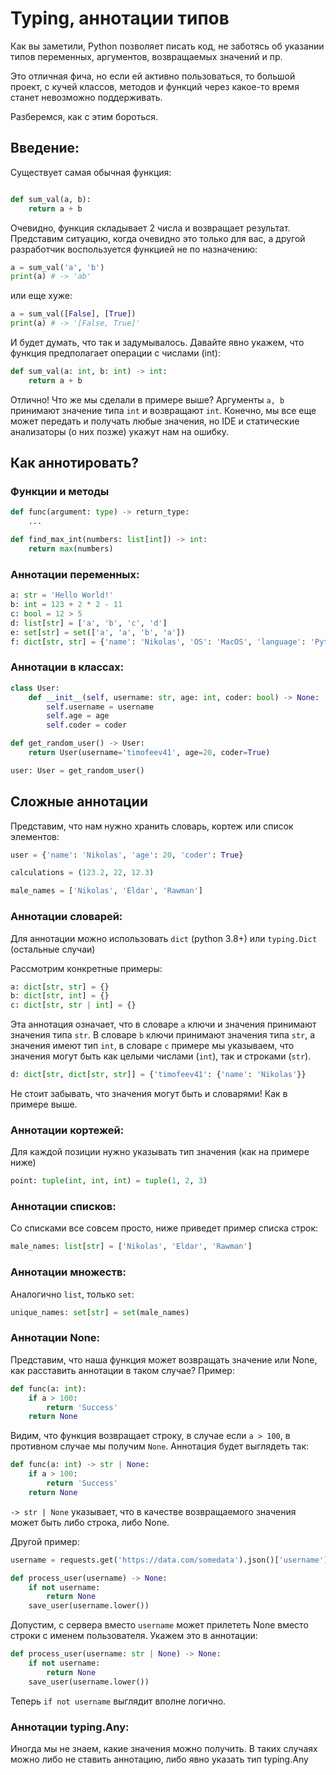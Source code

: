 # Typing, аннотации типов

Как вы заметили, Python позволяет писать код, не заботясь об указании типов переменных, аргументов, возвращаемых значений и пр. 

Это отличная фича, но если ей активно пользоваться, то большой проект, с кучей классов, методов и функций через какое-то время станет невозможно поддерживать. 

Разберемся, как с этим бороться.

## Введение:

Существует самая обычная функция:

```python

def sum_val(a, b):
    return a + b

```

Очевидно, функция складывает 2 числа и возвращает результат. Представим ситуацию, когда очевидно это только для вас, а другой разработчик воспользуется функцией не по назначению:

```python
a = sum_val('a', 'b')
print(a) # -> 'ab'
```

или еще хуже:

```python
a = sum_val([False], [True])
print(a) # -> '[False, True]'
```

И будет думать, что так и задумывалось. Давайте явно укажем, что функция предполагает операции с числами (int):

```python
def sum_val(a: int, b: int) -> int:
    return a + b
```

Отлично! Что же мы сделали в примере выше? Аргументы `a, b` принимают значение типа `int` и возвращают `int`. Конечно, мы все еще может передать и получать любые значения, но IDE и статические анализаторы (о них позже) укажут нам на ошибку.

## Как аннотировать?

### Функции и методы

```python
def func(argument: type) -> return_type:
    ...
```

```python
def find_max_int(numbers: list[int]) -> int:
    return max(numbers)
```

### Аннотации переменных:

```python
a: str = 'Hello World!'
b: int = 123 + 2 * 2 - 11
c: bool = 12 > 5
d: list[str] = ['a', 'b', 'c', 'd']
e: set[str] = set(['a', 'a', 'b', 'a'])
f: dict[str, str] = {'name': 'Nikolas', 'OS': 'MacOS', 'language': 'Python'}
```

### Аннотации в классах:

```python
class User:
    def __init__(self, username: str, age: int, coder: bool) -> None:
        self.username = username
        self.age = age
        self.coder = coder

def get_random_user() -> User:
    return User(username='timofeev41', age=20, coder=True)

user: User = get_random_user()
```

## Сложные аннотации

Представим, что нам нужно хранить словарь, кортеж или список элементов:

```python
user = {'name': 'Nikolas', 'age': 20, 'coder': True}

calculations = (123.2, 22, 12.3)

male_names = ['Nikolas', 'Eldar', 'Rawman']

```

### Аннотации словарей:

Для аннотации можно использовать `dict` (python 3.8+) или `typing.Dict` (остальные случаи)

Рассмотрим конкретные примеры:

```python
a: dict[str, str] = {}
b: dict[str, int] = {}
c: dict[str, str | int] = {}
```

Эта аннотация означает, что в словаре `a` ключи и значения принимают значения типа `str`. В словаре `b` ключи принимают значения типа `str`, а значения имеют тип `int`, в словаре `c` примере мы указываем, что значения могут быть как целыми числами (`int`), так и строками (`str`).

```python
d: dict[str, dict[str, str]] = {'timofeev41': {'name': 'Nikolas'}}
```

Не стоит забывать, что значения могут быть и словарями! Как в примере выше.


### Аннотации кортежей:

Для каждой позиции нужно указывать тип значения (как на примере ниже)

```python
point: tuple(int, int, int) = tuple(1, 2, 3)
```

### Аннотации списков:

Со списками все совсем просто, ниже приведет пример списка строк:

```python
male_names: list[str] = ['Nikolas', 'Eldar', 'Rawman']
```


### Аннотации множеств:

Аналогично `list`, только `set`:

```python
unique_names: set[str] = set(male_names)
```

### Аннотации None:

Представим, что наша функция может возвращать значение или None, как расставить аннотации в таком случае? Пример:

```python
def func(a: int):
    if a > 100:
        return 'Success'
    return None
```

Видим, что функция возвращает строку, в случае если `a > 100`, в противном случае мы получим `None`. Аннотация будет выглядеть так:

```python
def func(a: int) -> str | None:
    if a > 100:
        return 'Success'
    return None
```

`-> str | None` указывает, что в качестве возвращаемого значения может быть либо строка, либо None.

Другой пример:

```python
username = requests.get('https://data.com/somedata').json()['username']

def process_user(username) -> None:
    if not username:
        return None
    save_user(username.lower())
```

Допустим, с сервера вместо `username` может прилететь None вместо строки с именем пользователя. Укажем это в аннотации:

```python
def process_user(username: str | None) -> None:
    if not username:
        return None
    save_user(username.lower())
```

Теперь `if not username` выглядит вполне логично.


### Аннотации typing.Any:

Иногда мы не знаем, какие значения можно получить. В таких случаях можно либо не ставить аннотацию, либо явно указать тип typing.Any


